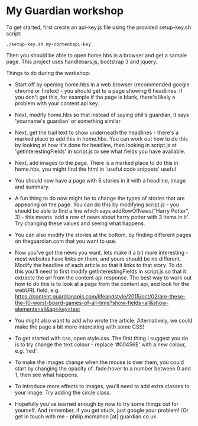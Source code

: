 # My Guardian workshop

To get started, first create an api-key.js file using the provided setup-key.sh script:

`./setup-key.sh my-contentapi-key`

 Then you should be able to open home.hbs in a browser and get a sample page. This project uses handlebars.js, bootstrap 3 and jquery.

Things to do during the workshop:
 - Start off by opening home.hbs in a web browser (recommended google chrome or firefox) - you should get to a page showing 6 headlines. If you don't get this, for example if the page is blank, there's likely a problem with your content api key.
 - Next, modify home.hbs so that instead of saying phil's guardian, it says 'yourname's guardian' or something similar
 - Next, get the trail text to show underneath the headlines - there's a marked place to add this in home.hbs. You can work out how to do this by looking at how it's done for headline, then looking in script.js at 'getInterestingFields' in script.js to see what fields you have available.
 - Next, add images to the page. There is a marked place to do this in home.hbs, you might find the html in 'useful code snippets' useful
- You should now have a page with 6 stories in it with a headline, image and summary.

 - A fun thing to do now might be to change the types of stories that are appearing on the page. You can do this by modifying script.js - you should be able to find a line which says addRowOfNews("Harry Potter", 3) - this means 'add a row of news about harry potter with 3 items in it'. Try changing these values and seeing what happens.
 - You can also modify the stories at the bottom, by finding different pages on theguardian.com that you want to use.

 - Now you've got the news you want. lets make it a bit more interesting - most websites have links on them, and yours should be no different. Modify the headline of each article so that it links to that story. To do this you'll need to first modify getInterestingFields in script.js so that it extracts the url from the content api response. The best way to work out how to do this is to look at a page from the content api, and look for the webURL field, e.g. https://content.guardianapis.com/lifeandstyle/2015/oct/02/are-these-the-10-worst-board-games-of-all-time?show-fields=all&show-elements=all&api-key=test

- You might also want to add who wrote the article. Alternatively, we could make the page a bit more interesting with some CSS!

 - To get started with css, open style.css. The first thing I suggest you do is to try change the text colour  - replace '#00456E' with a new colour, e.g. 'red'.
 - To make the images change when the mouse is over them, you could start by changing the opacity of .fade:hover to a number between 0 and 1, then see what happens.
 - To introduce more effects to images, you'll need to add extra classes to your image. Try adding the circle class.

 - Hopefully you've learned enough by now to try some things out for yourself. And remember, if you get stuck, just google your problem! (Or get in touch with me - philip.mcmahon [at] guardian.co.uk.
